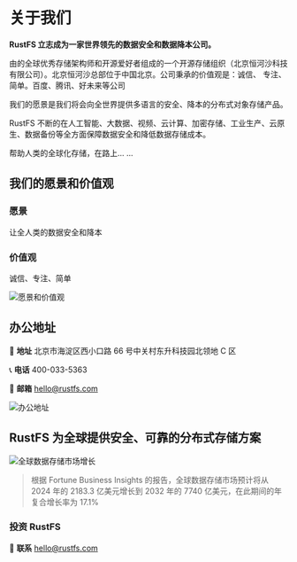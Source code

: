 # 关于我们

**RustFS 立志成为一家世界领先的数据安全和数据降本公司。**

由的全球优秀存储架构师和开源爱好者组成的一个开源存储组织（北京恒河沙科技有限公司）。北京恒河沙总部位于中国北京。公司秉承的价值观是：诚信、 专注、简单。百度、腾讯、好未来等公司

我们的愿景是我们将会向全世界提供多语言的安全、降本的分布式对象存储产品。

RustFS 不断的在人工智能、大数据、视频、云计算、加密存储、工业生产、云原生、数据备份等全方面保障数据安全和降低数据存储成本。

帮助人类的全球化存储，在路上... ...

## 我们的愿景和价值观

### 愿景

让全人类的数据安全和降本

### 价值观

诚信、专注、简单

![愿景和价值观](./images/vision-values.png)

## 办公地址

📍 **地址**
北京市海淀区西小口路 66 号中关村东升科技园北领地 C 区

📞 **电话**
400-033-5363

📧 **邮箱**
<hello@rustfs.com>

![办公地址](./images/office-location.png)

## RustFS 为全球提供安全、可靠的分布式存储方案

![全球数据存储市场增长](./images/market-growth.png)

> 根据 Fortune Business Insights 的报告，全球数据存储市场预计将从 2024 年的 2183.3 亿美元增长到 2032 年的 7740 亿美元，在此期间的年复合增长率为 17.1%

### 投资 RustFS

📧 **联系**
<hello@rustfs.com>
